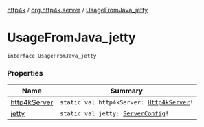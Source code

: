 [http4k](../../index.md) / [org.http4k.server](../index.md) / [UsageFromJava_jetty](./index.md)

# UsageFromJava_jetty

`interface UsageFromJava_jetty`

### Properties

| Name | Summary |
|---|---|
| [http4kServer](http4k-server.md) | `static val http4kServer: `[`Http4kServer`](../-http4k-server/index.md)`!` |
| [jetty](jetty.md) | `static val jetty: `[`ServerConfig`](../-server-config/index.md)`!` |
